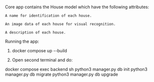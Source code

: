 Core app contains the House model which have the following attributes:

    A name for identification of each house.

    An image data of each house for visual recognition.

    A description of each house. 


Running the app:

1. docker compose up --build

2. Open second terminal and do:

docker compose exec backend sh
python3 manager.py db init
python3 manager.py db migrate 
python3 manager.py db upgrade